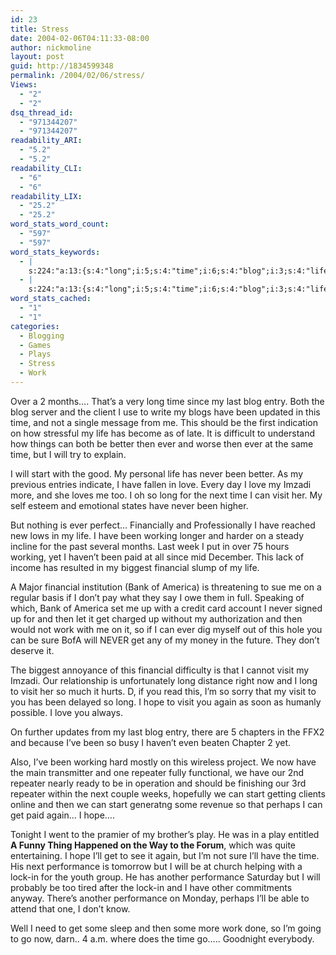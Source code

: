 ```yaml
---
id: 23
title: Stress
date: 2004-02-06T04:11:33-08:00
author: nickmoline
layout: post
guid: http://1834599348
permalink: /2004/02/06/stress/
Views:
  - "2"
  - "2"
dsq_thread_id:
  - "971344207"
  - "971344207"
readability_ARI:
  - "5.2"
  - "5.2"
readability_CLI:
  - "6"
  - "6"
readability_LIX:
  - "25.2"
  - "25.2"
word_stats_word_count:
  - "597"
  - "597"
word_stats_keywords:
  - |
    s:224:"a:13:{s:4:"long";i:5;s:4:"time";i:6;s:4:"blog";i:3;s:4:"life";i:4;s:5:"start";i:3;s:4:"love";i:3;s:5:"visit";i:5;s:7:"working";i:3;s:9:"financial";i:3;s:4:"hope";i:3;s:8:"repeater";i:3;s:4:"i'll";i:3;s:11:"performance";i:3;}";
  - |
    s:224:"a:13:{s:4:"long";i:5;s:4:"time";i:6;s:4:"blog";i:3;s:4:"life";i:4;s:5:"start";i:3;s:4:"love";i:3;s:5:"visit";i:5;s:7:"working";i:3;s:9:"financial";i:3;s:4:"hope";i:3;s:8:"repeater";i:3;s:4:"i'll";i:3;s:11:"performance";i:3;}";
word_stats_cached:
  - "1"
  - "1"
categories:
  - Blogging
  - Games
  - Plays
  - Stress
  - Work
---
```

Over a 2 months&#8230;. That&#8217;s a very long time since my last blog entry. Both the blog server and the client I use to write my blogs have been updated in this time, and not a single message from me. This should be the first indication on how stressful my life has become as of late. It is difficult to understand how things can both be better then ever and worse then ever at the same time, but I will try to explain.

<!--more-->

I will start with the good. My personal life has never been better. As my previous entries indicate, I have fallen in love. Every day I love my Imzadi more, and she loves me too. I oh so long for the next time I can visit her. My self esteem and emotional states have never been higher.

But nothing is ever perfect&#8230; Financially and Professionally I have reached new lows in my life. I have been working longer and harder on a steady incline for the past several months. Last week I put in over 75 hours working, yet I haven&#8217;t been paid at all since mid December. This lack of income has resulted in my biggest financial slump of my life.

A Major financial institution (Bank of America) is threatening to sue me on a regular basis if I don&#8217;t pay what they say I owe them in full. Speaking of which, Bank of America set me up with a credit card account I never signed up for and then let it get charged up without my authorization and then would not work with me on it, so if I can ever dig myself out of this hole you can be sure BofA will NEVER get any of my money in the future. They don&#8217;t deserve it.

The biggest annoyance of this financial difficulty is that I cannot visit my Imzadi. Our relationship is unfortunately long distance right now and I long to visit her so much it hurts. D, if you read this, I&#8217;m so sorry that my visit to you has been delayed so long. I hope to visit you again as soon as humanly possible. I love you always.

On further updates from my last blog entry, there are 5 chapters in the FFX2 and because I&#8217;ve been so busy I haven&#8217;t even beaten Chapter 2 yet.

Also, I&#8217;ve been working hard mostly on this wireless project. We now have the main transmitter and one repeater fully functional, we have our 2nd repeater nearly ready to be in operation and should be finishing our 3rd repeater within the next couple weeks, hopefully we can start getting clients online and then we can start generatng some revenue so that perhaps I can get paid again&#8230; I hope&#8230;.

Tonight I went to the pramier of my brother&#8217;s play. He was in a play entitled **A Funny Thing Happened on the Way to the Forum**, which was quite entertaining. I hope I&#8217;ll get to see it again, but I&#8217;m not sure I&#8217;ll have the time. His next performance is tomorrow but I will be at church helping with a lock-in for the youth group. He has another performance Saturday but I will probably be too tired after the lock-in and I have other commitments anyway. There&#8217;s another performance on Monday, perhaps I&#8217;ll be able to attend that one, I don&#8217;t know.

Well I need to get some sleep and then some more work done, so I&#8217;m going to go now, darn.. 4 a.m. where does the time go&#8230;.. Goodnight everybody.